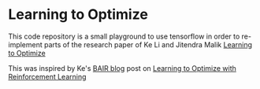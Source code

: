 # Learning to Optimize

This code repository is a small playground to use tensorflow in order to re-implement parts of the 
research paper of Ke Li and Jitendra Malik [Learning to Optimize](https://arxiv.org/pdf/1606.01885.pdf)

This was inspired by Ke's [BAIR blog](http://bair.berkeley.edu/blog/) post on
[Learning to Optimize with Reinforcement Learning](http://bair.berkeley.edu/blog/2017/09/12/learning-to-optimize-with-rl/) 

